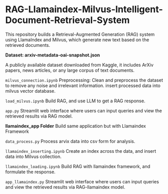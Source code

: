 # RAG-Llamaindex-Milvus-Intelligent-Document-Retrieval-System
This repository builds a Retrieval-Augmented Generation (RAG) system using LlamaIndex and Milvus, which generate new text based on the retrieved documents.

**Dataset: arxiv-metadata-oai-snapshot.json**

A publicly available dataset downloaded from Kaggle, it includes ArXiv papers, news articles, or any large corpus of text documents.

`milvus_connection.ipynb`
Preprocessing: Clean and preprocess the dataset to remove any noise and irrelevant information.
insert processed data into milvus vector database.

`load_milvus.ipynb`
Build RAG, and use LLM to get a RAG response.

`app.py`
Streamlit web interface where users can input queries and view the retrieved results via RAG model.

**llamaindex_app Folder**
Build same application but with Llamaindex Framework

`data_process.py`
Process arvix data into csv form for analysis.

`llamaindex_inserting.ipynb`
Create an index across the data, and insert data into Milvus collection.

`llamaindex_loading.ipynb`
Build RAG with llamaindex framework, and formulate the response.

`app_llamaindex.py`
Streamlit web interface where users can input queries and view the retrieved results via RAG-llamaindex model.




